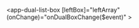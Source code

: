 <app-dual-list-box
    [leftBox]="leftArray"
    (onChange)="onDualBoxChange($event)"
    >
</app-dual-list-box>
